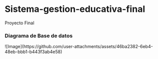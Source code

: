 # Sistema-gestion-educativa-final
 Proyecto Final

<h3>Diagrama de Base de datos</h3>
![Image](https://github.com/user-attachments/assets/46ba2382-6eb4-48eb-bbb1-b443f3ab4e58)



